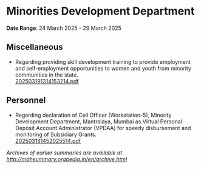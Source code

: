 # Minorities Development Department

**Date Range**: 24 March 2025 - 29 March 2025


## Miscellaneous
- Regarding providing skill development training to provide employment and self-employment opportunities to women and youth from minority communities in the state.\
  [202503191314153214.pdf](https://gr.maharashtra.gov.in/Site/Upload/Government%20Resolutions/English/202503191314153214.pdf)

## Personnel
- Regarding declaration of Cell Officer (Workstation-5), Minority Development Department, Mantralaya, Mumbai as Virtual Personal Deposit Account Administrator (VPDAA) for speedy disbursement and monitoring of Subsidiary Grants.\
  [202503181452025514.pdf](https://gr.maharashtra.gov.in/Site/Upload/Government%20Resolutions/English/202503181452025514.pdf)


*Archives of earlier summaries are available at http://mahsummary.orgpedia.in/en/archive.html*